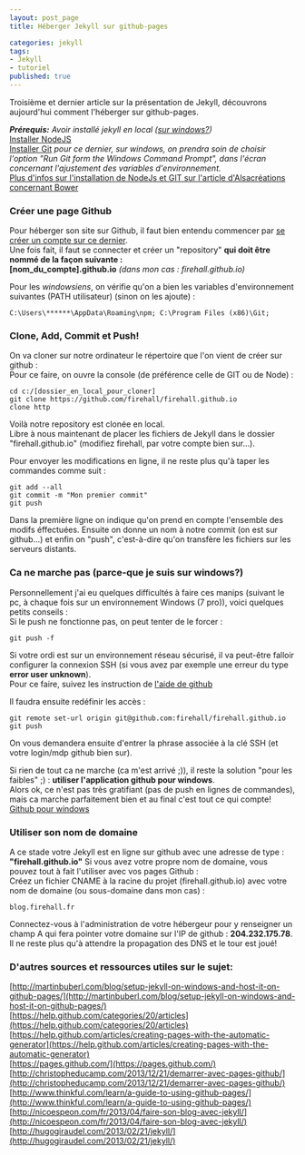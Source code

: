 ```yaml
---
layout: post_page
title: Héberger Jekyll sur github-pages

categories: jekyll
tags:
- Jekyll
- tutoriel
published: true
---
```


Troisième et dernier article sur la présentation de Jekyll, découvrons aujourd'hui comment l'héberger sur github-pages.  

___Prérequis:__ Avoir installé jekyll en local ([sur windows?](http://blog.firehall.fr/jekyll/2014/05/15/installer-jekyll-sur-windows.html))_  
[Installer NodeJS](http://nodejs.org/download/)  
[Installer Git](http://git-scm.com/downloads) *pour ce dernier, sur windows, on prendra soin de choisir l'option "Run Git form the Windows Command Prompt", dans l'écran concernant l'ajustement des variables d'environnement.*  
[Plus d'infos sur l'installation de NodeJs et GIT sur l'article d'Alsacréations concernant Bower](http://www.alsacreations.com/tuto/lire/1609-bower-pour-les-nuls.html)

### Créer une page Github

Pour héberger son site sur Github, il faut bien entendu commencer par [se créer un compte sur ce dernier](https://github.com/).  
Une fois fait, il faut se connecter et créer un "repository" __qui doit être nommé de la façon suivante :__  
__[nom_du_compte].github.io__ *(dans mon cas : firehall.github.io)*  

Pour les *windowsiens*, on vérifie qu'on a bien les variables d'environnement suivantes (PATH utilisateur) (sinon on les ajoute) :  

    C:\Users\******\AppData\Roaming\npm; C:\Program Files (x86)\Git;
    
### Clone, Add, Commit et Push!

On va cloner sur notre ordinateur le répertoire que l'on vient de créer sur github :  
Pour ce faire, on ouvre la console (de préférence celle de GIT ou de Node) :

    cd c:/[dossier_en_local_pour_cloner]
    git clone https://github.com/firehall/firehall.github.io
    clone http
    
Voilà notre repository est clonée en local.  
Libre à nous maintenant de placer les fichiers de Jekyll dans le dossier "firehall.github.io" (modifiez firehall, par votre compte bien sur...).

Pour envoyer les modifications en ligne, il ne reste plus qu'à taper les commandes comme suit :

    git add --all
    git commit -m "Mon premier commit"
    git push
    
Dans la première ligne on indique qu'on prend en compte l'ensemble des modifs éffectuées. Ensuite on donne un nom à notre commit (on est sur github...) et enfin on "push", c'est-à-dire qu'on transfère les fichiers sur les serveurs distants.

### Ca ne marche pas (parce-que je suis sur windows?)

Personnellement j'ai eu quelques difficultés à faire ces manips (suivant le pc, à chaque fois sur un environnement Windows (7 pro)), voici quelques petits conseils :  
Si le push ne fonctionne pas, on peut tenter de le forcer :

    git push -f
    
Si votre ordi est sur un environnement réseau sécurisé, il va peut-être falloir configurer la connexion SSH (si vous avez par exemple une erreur du type __error user unknown__).  
Pour ce faire, suivez les instruction de [l'aide de github](https://help.github.com/articles/generating-ssh-keys)  

Il faudra ensuite redéfinir les accès :

    git remote set-url origin git@github.com:firehall/firehall.github.io
    git push
    
On vous demandera ensuite d'entrer la phrase associée à la clé SSH (et votre login/mdp github bien sur).

Si rien de tout ca ne marche (ca m'est arrivé ;)), il reste la solution "pour les faibles" ;) : __utiliser l'application github pour windows__.  
Alors ok, ce n'est pas très gratifiant (pas de push en lignes de commandes), mais ca marche parfaitement bien et au final c'est tout ce qui compte!  
[Github pour windows](https://windows.github.com/)

### Utiliser son nom de domaine

A ce stade votre Jekyll est en ligne sur github avec une adresse de type : __"firehall.github.io"__
Si vous avez votre propre nom de domaine, vous pouvez tout à fait l'utiliser avec vos pages Github :  
Créez un fichier CNAME à la racine du projet (firehall.github.io) avec votre nom de domaine (ou sous-domaine dans mon cas) : 

    blog.firehall.fr
    
Connectez-vous à l'administration de votre hébergeur pour y renseigner un champ A qui fera pointer votre domaine sur l'IP de github : __204.232.175.78__.  
Il ne reste plus qu'à attendre la propagation des DNS et le tour est joué!

    
### D'autres sources et ressources utiles sur le sujet:

[http://martinbuberl.com/blog/setup-jekyll-on-windows-and-host-it-on-github-pages/](http://martinbuberl.com/blog/setup-jekyll-on-windows-and-host-it-on-github-pages/)  
[https://help.github.com/categories/20/articles](https://help.github.com/categories/20/articles)  
[https://help.github.com/articles/creating-pages-with-the-automatic-generator](https://help.github.com/articles/creating-pages-with-the-automatic-generator)  
[https://pages.github.com/](https://pages.github.com/)  
[http://christopheducamp.com/2013/12/21/demarrer-avec-pages-github/](http://christopheducamp.com/2013/12/21/demarrer-avec-pages-github/)  
[http://www.thinkful.com/learn/a-guide-to-using-github-pages/](http://www.thinkful.com/learn/a-guide-to-using-github-pages/)  
[http://nicoespeon.com/fr/2013/04/faire-son-blog-avec-jekyll/](http://nicoespeon.com/fr/2013/04/faire-son-blog-avec-jekyll/)  
[http://hugogiraudel.com/2013/02/21/jekyll/](http://hugogiraudel.com/2013/02/21/jekyll/)